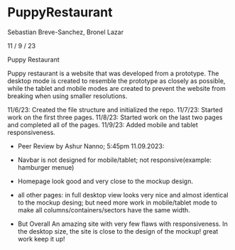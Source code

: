 # PuppyRestaurant

Sebastian Breve-Sanchez, Bronel Lazar

11 / 9 / 23

Puppy Restaurant

Puppy restaurant is a website that was developed from a prototype. The desktop mode is created to resemble the prototype as closely as possible, while the tablet and mobile modes are created to prevent the website from breaking when using smaller resolutions.  

11/6/23: Created the file structure and initialized the repo. 11/7/23: Started work on the first three pages. 11/8/23: Started work on the last two pages and completed all of the pages. 11/9/23: Added mobile and tablet responsiveness.

+ Peer Review by Ashur Nanno; 5:45pm 11.09.2023: 

+ Navbar is not designed for mobile/tablet; not responsive(example: hamburger menue)
+ Homepage look good and very close to the mockup design.
+ all other pages: in full desktop view looks very nice and almost identical to the mockup desing; but need more work in mobile/tablet mode to make all columns/containers/sectors have the same width.
+ But Overall An amazing site with very few flaws with responsiveness. In the desktop size, the site is close to the design of the mockup!  great work keep it up!
